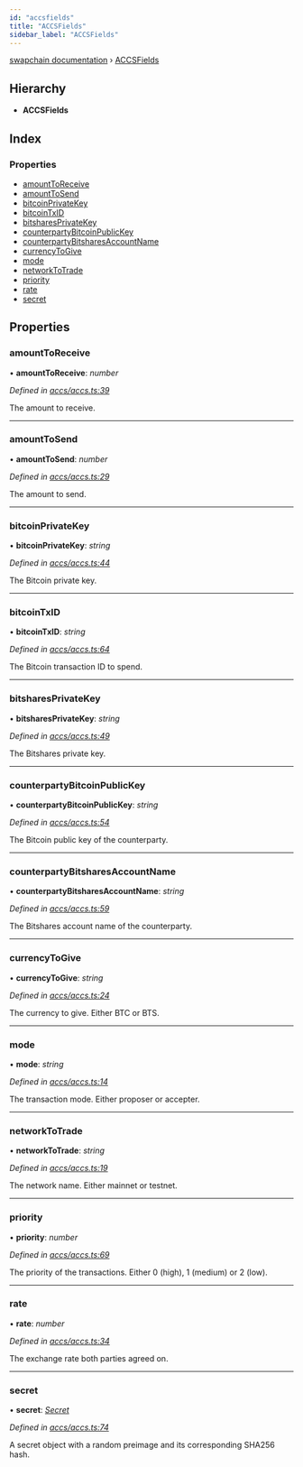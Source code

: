 ```yaml
---
id: "accsfields"
title: "ACCSFields"
sidebar_label: "ACCSFields"
---
```


[swapchain documentation](../globals.md) › [ACCSFields](accsfields.md)

## Hierarchy

* **ACCSFields**

## Index

### Properties

* [amountToReceive](accsfields.md#amounttoreceive)
* [amountToSend](accsfields.md#amounttosend)
* [bitcoinPrivateKey](accsfields.md#bitcoinprivatekey)
* [bitcoinTxID](accsfields.md#bitcointxid)
* [bitsharesPrivateKey](accsfields.md#bitsharesprivatekey)
* [counterpartyBitcoinPublicKey](accsfields.md#counterpartybitcoinpublickey)
* [counterpartyBitsharesAccountName](accsfields.md#counterpartybitsharesaccountname)
* [currencyToGive](accsfields.md#currencytogive)
* [mode](accsfields.md#mode)
* [networkToTrade](accsfields.md#networktotrade)
* [priority](accsfields.md#priority)
* [rate](accsfields.md#rate)
* [secret](accsfields.md#secret)

## Properties

###  amountToReceive

• **amountToReceive**: *number*

*Defined in [accs/accs.ts:39](https://github.com/chronark/swapchain/blob/11f7027/src/accs/accs.ts#L39)*

The amount to receive.

___

###  amountToSend

• **amountToSend**: *number*

*Defined in [accs/accs.ts:29](https://github.com/chronark/swapchain/blob/11f7027/src/accs/accs.ts#L29)*

The amount to send.

___

###  bitcoinPrivateKey

• **bitcoinPrivateKey**: *string*

*Defined in [accs/accs.ts:44](https://github.com/chronark/swapchain/blob/11f7027/src/accs/accs.ts#L44)*

The Bitcoin private key.

___

###  bitcoinTxID

• **bitcoinTxID**: *string*

*Defined in [accs/accs.ts:64](https://github.com/chronark/swapchain/blob/11f7027/src/accs/accs.ts#L64)*

The Bitcoin transaction ID to spend.

___

###  bitsharesPrivateKey

• **bitsharesPrivateKey**: *string*

*Defined in [accs/accs.ts:49](https://github.com/chronark/swapchain/blob/11f7027/src/accs/accs.ts#L49)*

The Bitshares private key.

___

###  counterpartyBitcoinPublicKey

• **counterpartyBitcoinPublicKey**: *string*

*Defined in [accs/accs.ts:54](https://github.com/chronark/swapchain/blob/11f7027/src/accs/accs.ts#L54)*

The Bitcoin public key of the counterparty.

___

###  counterpartyBitsharesAccountName

• **counterpartyBitsharesAccountName**: *string*

*Defined in [accs/accs.ts:59](https://github.com/chronark/swapchain/blob/11f7027/src/accs/accs.ts#L59)*

The Bitshares account name of the counterparty.

___

###  currencyToGive

• **currencyToGive**: *string*

*Defined in [accs/accs.ts:24](https://github.com/chronark/swapchain/blob/11f7027/src/accs/accs.ts#L24)*

The currency to give. Either BTC or BTS.

___

###  mode

• **mode**: *string*

*Defined in [accs/accs.ts:14](https://github.com/chronark/swapchain/blob/11f7027/src/accs/accs.ts#L14)*

The transaction mode. Either proposer or accepter.

___

###  networkToTrade

• **networkToTrade**: *string*

*Defined in [accs/accs.ts:19](https://github.com/chronark/swapchain/blob/11f7027/src/accs/accs.ts#L19)*

The network name. Either mainnet or testnet.

___

###  priority

• **priority**: *number*

*Defined in [accs/accs.ts:69](https://github.com/chronark/swapchain/blob/11f7027/src/accs/accs.ts#L69)*

The priority of the transactions. Either 0 (high), 1 (medium) or 2 (low).

___

###  rate

• **rate**: *number*

*Defined in [accs/accs.ts:34](https://github.com/chronark/swapchain/blob/11f7027/src/accs/accs.ts#L34)*

The exchange rate both parties agreed on.

___

###  secret

• **secret**: *[Secret](secret.md)*

*Defined in [accs/accs.ts:74](https://github.com/chronark/swapchain/blob/11f7027/src/accs/accs.ts#L74)*

A secret object with a random preimage and its corresponding SHA256 hash.
